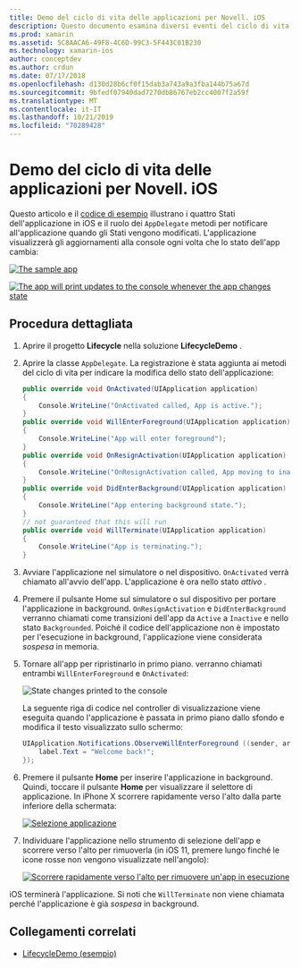 ```yaml
---
title: Demo del ciclo di vita delle applicazioni per Novell. iOS
description: Questo documento esamina diversi eventi del ciclo di vita gestiti dal delegato dell'app in un'applicazione iOS, dimostrando quando e come vengono gestiti questi eventi.
ms.prod: xamarin
ms.assetid: 5C8AACA6-49F8-4C6D-99C3-5F443C01B230
ms.technology: xamarin-ios
author: conceptdev
ms.author: crdun
ms.date: 07/17/2018
ms.openlocfilehash: d130d28b6cf0f15dab3a743a9a3fba144b75a67d
ms.sourcegitcommit: 9bfedf07940dad7270db86767eb2cc4007f2a59f
ms.translationtype: MT
ms.contentlocale: it-IT
ms.lasthandoff: 10/21/2019
ms.locfileid: "70289428"
---
```

# <a name="application-lifecycle-demo-for-xamarinios"></a>Demo del ciclo di vita delle applicazioni per Novell. iOS

Questo articolo e il [codice di esempio](https://docs.microsoft.com/samples/xamarin/ios-samples/lifecycledemo) illustrano i quattro Stati dell'applicazione in iOS e il ruolo dei `AppDelegate` metodi per notificare all'applicazione quando gli Stati vengono modificati. L'applicazione visualizzerà gli aggiornamenti alla console ogni volta che lo stato dell'app cambia:

[![](application-lifecycle-demo-images/image3-sml.png "The sample app")](application-lifecycle-demo-images/image3.png#lightbox)

[![](application-lifecycle-demo-images/image4.png "The app will print updates to the console whenever the app changes state")](application-lifecycle-demo-images/image4.png#lightbox)

## <a name="walkthrough"></a>Procedura dettagliata

1. Aprire il progetto **Lifecycle** nella soluzione **LifecycleDemo** .
1. Aprire la classe `AppDelegate`. La registrazione è stata aggiunta ai metodi del ciclo di vita per indicare la modifica dello stato dell'applicazione:

    ```csharp
    public override void OnActivated(UIApplication application)
    {
        Console.WriteLine("OnActivated called, App is active.");
    }
    public override void WillEnterForeground(UIApplication application)
    {
        Console.WriteLine("App will enter foreground");
    }
    public override void OnResignActivation(UIApplication application)
    {
        Console.WriteLine("OnResignActivation called, App moving to inactive state.");
    }
    public override void DidEnterBackground(UIApplication application)
    {
        Console.WriteLine("App entering background state.");
    }
    // not guaranteed that this will run
    public override void WillTerminate(UIApplication application)
    {
        Console.WriteLine("App is terminating.");
    }
    ```

1. Avviare l'applicazione nel simulatore o nel dispositivo. `OnActivated` verrà chiamato all'avvio dell'app. L'applicazione è ora nello stato _attivo_ .
1. Premere il pulsante Home sul simulatore o sul dispositivo per portare l'applicazione in background. `OnResignActivation` e `DidEnterBackground` verranno chiamati come transizioni dell'app da `Active` a `Inactive` e nello stato `Backgrounded`. Poiché il codice dell'applicazione non è impostato per l'esecuzione in background, l'applicazione viene considerata _sospesa_ in memoria.
1. Tornare all'app per ripristinarlo in primo piano. verranno chiamati entrambi `WillEnterForeground` e `OnActivated`:

    ![](application-lifecycle-demo-images/image4.png "State changes printed to the console")

    La seguente riga di codice nel controller di visualizzazione viene eseguita quando l'applicazione è passata in primo piano dallo sfondo e modifica il testo visualizzato sullo schermo:

    ```csharp
    UIApplication.Notifications.ObserveWillEnterForeground ((sender, args) => {
        label.Text = "Welcome back!";
    });
    ```

1. Premere il pulsante **Home** per inserire l'applicazione in background. Quindi, toccare il pulsante **Home** per visualizzare il selettore di applicazione. In iPhone X scorrere rapidamente verso l'alto dalla parte inferiore della schermata:

    [![Selezione applicazione](application-lifecycle-demo-images/app-switcher-sml.png "Selezione applicazione")](application-lifecycle-demo-images/app-switcher.png#lightbox)
  
1. Individuare l'applicazione nello strumento di selezione dell'app e scorrere verso l'alto per rimuoverla (in iOS 11, premere lungo finché le icone rosse non vengono visualizzate nell'angolo):

    [![Scorrere rapidamente verso l'alto per rimuovere un'app in esecuzione](application-lifecycle-demo-images/app-switcher-swipe-sml.png "Scorrere rapidamente verso l'alto per rimuovere un'app in esecuzione")](application-lifecycle-demo-images/app-switcher-swipe.png#lightbox)

iOS terminerà l'applicazione. Si noti che `WillTerminate` non viene chiamata perché l'applicazione è già _sospesa_ in background.

## <a name="related-links"></a>Collegamenti correlati

- [LifecycleDemo (esempio)](https://docs.microsoft.com/samples/xamarin/ios-samples/lifecycledemo)
